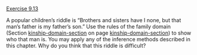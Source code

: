 [Exercise 9.13](9-13/)

A popular children’s riddle is “Brothers and sisters have I none, but
that man’s father is my father’s son.” Use the rules of the family
domain (Section [kinship-domain-section](#/) on
page [kinship-domain-section](#/)) to show who that man is. You may apply any of the
inference methods described in this chapter. Why do you think that this
riddle is difficult?
